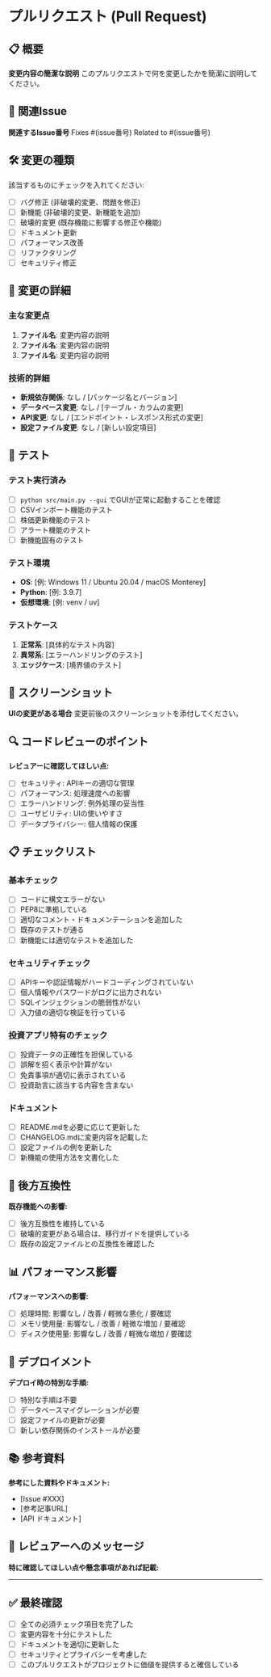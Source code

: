 # プルリクエスト (Pull Request)

## 📋 概要
**変更内容の簡潔な説明**
このプルリクエストで何を変更したかを簡潔に説明してください。

## 🔗 関連Issue
**関連するIssue番号**
Fixes #(issue番号)
Related to #(issue番号)

## 🛠️ 変更の種類
該当するものにチェックを入れてください:
- [ ] バグ修正 (非破壊的変更、問題を修正)
- [ ] 新機能 (非破壊的変更、新機能を追加)
- [ ] 破壊的変更 (既存機能に影響する修正や機能)
- [ ] ドキュメント更新
- [ ] パフォーマンス改善
- [ ] リファクタリング
- [ ] セキュリティ修正

## 📝 変更の詳細
### 主な変更点
1. **ファイル名**: 変更内容の説明
2. **ファイル名**: 変更内容の説明
3. **ファイル名**: 変更内容の説明

### 技術的詳細
- **新規依存関係**: なし / [パッケージ名とバージョン]
- **データベース変更**: なし / [テーブル・カラムの変更]
- **API変更**: なし / [エンドポイント・レスポンス形式の変更]
- **設定ファイル変更**: なし / [新しい設定項目]

## 🧪 テスト
### テスト実行済み
- [ ] `python src/main.py --gui` でGUIが正常に起動することを確認
- [ ] CSVインポート機能のテスト
- [ ] 株価更新機能のテスト
- [ ] アラート機能のテスト
- [ ] 新機能固有のテスト

### テスト環境
- **OS**: [例: Windows 11 / Ubuntu 20.04 / macOS Monterey]
- **Python**: [例: 3.9.7]
- **仮想環境**: [例: venv / uv]

### テストケース
1. **正常系**: [具体的なテスト内容]
2. **異常系**: [エラーハンドリングのテスト]
3. **エッジケース**: [境界値のテスト]

## 📸 スクリーンショット
**UIの変更がある場合**
変更前後のスクリーンショットを添付してください。

## 🔍 コードレビューのポイント
**レビュアーに確認してほしい点:**
- [ ] セキュリティ: APIキーの適切な管理
- [ ] パフォーマンス: 処理速度への影響
- [ ] エラーハンドリング: 例外処理の妥当性
- [ ] ユーザビリティ: UIの使いやすさ
- [ ] データプライバシー: 個人情報の保護

## 📋 チェックリスト
### 基本チェック
- [ ] コードに構文エラーがない
- [ ] PEP8に準拠している
- [ ] 適切なコメント・ドキュメンテーションを追加した
- [ ] 既存のテストが通る
- [ ] 新機能には適切なテストを追加した

### セキュリティチェック
- [ ] APIキーや認証情報がハードコーディングされていない
- [ ] 個人情報やパスワードがログに出力されない
- [ ] SQLインジェクションの脆弱性がない
- [ ] 入力値の適切な検証を行っている

### 投資アプリ特有のチェック
- [ ] 投資データの正確性を担保している
- [ ] 誤解を招く表示や計算がない
- [ ] 免責事項が適切に表示されている
- [ ] 投資助言に該当する内容を含まない

### ドキュメント
- [ ] README.mdを必要に応じて更新した
- [ ] CHANGELOG.mdに変更内容を記載した
- [ ] 設定ファイルの例を更新した
- [ ] 新機能の使用方法を文書化した

## 🔄 後方互換性
**既存機能への影響:**
- [ ] 後方互換性を維持している
- [ ] 破壊的変更がある場合は、移行ガイドを提供している
- [ ] 既存の設定ファイルとの互換性を確認した

## 📊 パフォーマンス影響
**パフォーマンスへの影響:**
- [ ] 処理時間: 影響なし / 改善 / 軽微な悪化 / 要確認
- [ ] メモリ使用量: 影響なし / 改善 / 軽微な増加 / 要確認
- [ ] ディスク使用量: 影響なし / 改善 / 軽微な増加 / 要確認

## 🚀 デプロイメント
**デプロイ時の特別な手順:**
- [ ] 特別な手順は不要
- [ ] データベースマイグレーションが必要
- [ ] 設定ファイルの更新が必要
- [ ] 新しい依存関係のインストールが必要

## 📚 参考資料
**参考にした資料やドキュメント:**
- [Issue #XXX]
- [参考記事URL]
- [API ドキュメント]

## 💬 レビュアーへのメッセージ
**特に確認してほしい点や懸念事項があれば記載:**

---

## ✅ 最終確認
- [ ] 全ての必須チェック項目を完了した
- [ ] 変更内容を十分にテストした
- [ ] ドキュメントを適切に更新した
- [ ] セキュリティとプライバシーを考慮した
- [ ] このプルリクエストがプロジェクトに価値を提供すると確信している